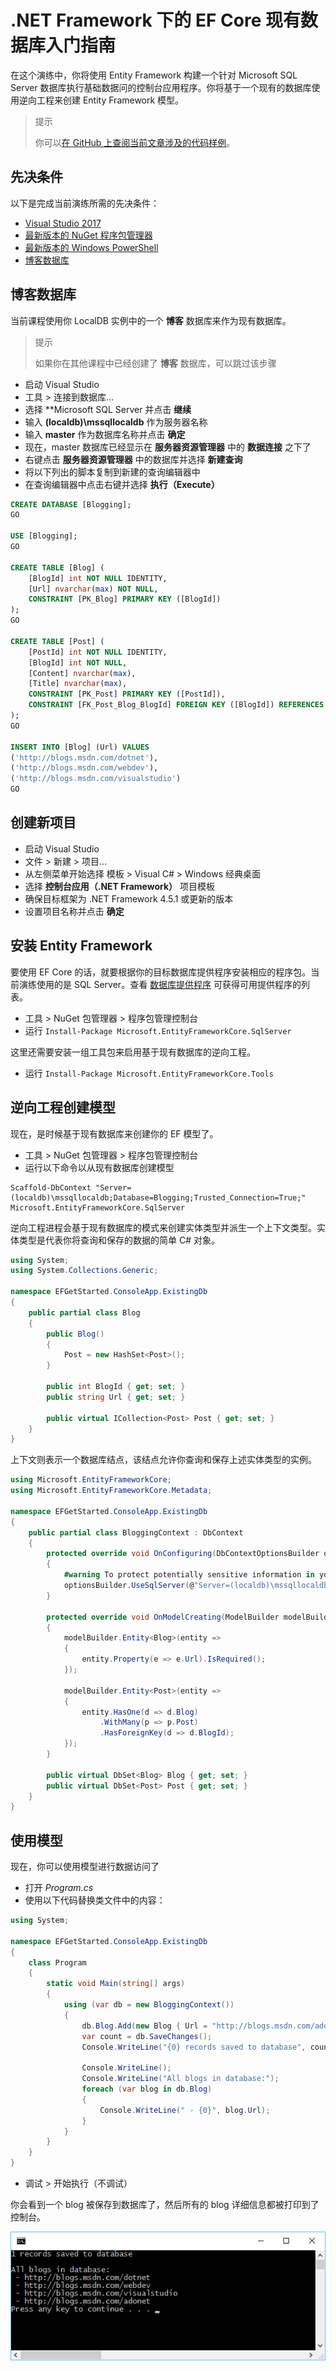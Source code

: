 # .NET Framework 下的 EF Core 现有数据库入门指南

在这个演练中，你将使用 Entity Framework 构建一个针对 Microsoft SQL Server 数据库执行基础数据问的控制台应用程序。你将基于一个现有的数据库使用逆向工程来创建 Entity Framework 模型。

> 提示
>
> 你可以[在 GitHub 上查阅当前文章涉及的代码样例](https://github.com/aspnet/EntityFramework.Docs/tree/master/samples/core/GetStarted/FullNet/ConsoleApp.ExistingDb)。

## 先决条件

以下是完成当前演练所需的先决条件：

* [Visual Studio 2017](https://www.visualstudio.com/downloads/)
* [最新版本的 NuGet 程序包管理器](https://dist.nuget.org/index.html)
* [最新版本的 Windows PowerShell](https://www.microsoft.com/en-us/download/details.aspx?id=40855)
* [博客数据库](https://docs.microsoft.com/en-us/ef/core/get-started/full-dotnet/existing-db#blogging-database)

## 博客数据库

当前课程使用你 LocalDB 实例中的一个 **博客** 数据库来作为现有数据库。

> 提示
>
> 如果你在其他课程中已经创建了 **博客** 数据库，可以跳过该步骤

* 启动 Visual Studio
* 工具 > 连接到数据库...
* 选择 **Microsoft SQL Server 并点击 **继续**
* 输入 **(localdb)\mssqllocaldb** 作为服务器名称
* 输入 **master** 作为数据库名称并点击 **确定**
* 现在，master 数据库已经显示在 **服务器资源管理器** 中的 **数据连接** 之下了
* 右键点击 **服务器资源管理器** 中的数据库并选择 **新建查询**
* 将以下列出的脚本复制到新建的查询编辑器中
* 在查询编辑器中点击右键并选择 **执行（Execute）**

```SQL
CREATE DATABASE [Blogging];
GO

USE [Blogging];
GO

CREATE TABLE [Blog] (
    [BlogId] int NOT NULL IDENTITY,
    [Url] nvarchar(max) NOT NULL,
    CONSTRAINT [PK_Blog] PRIMARY KEY ([BlogId])
);
GO

CREATE TABLE [Post] (
    [PostId] int NOT NULL IDENTITY,
    [BlogId] int NOT NULL,
    [Content] nvarchar(max),
    [Title] nvarchar(max),
    CONSTRAINT [PK_Post] PRIMARY KEY ([PostId]),
    CONSTRAINT [FK_Post_Blog_BlogId] FOREIGN KEY ([BlogId]) REFERENCES [Blog] ([BlogId]) ON DELETE CASCADE
);
GO

INSERT INTO [Blog] (Url) VALUES
('http://blogs.msdn.com/dotnet'),
('http://blogs.msdn.com/webdev'),
('http://blogs.msdn.com/visualstudio')
GO
```

## 创建新项目

* 启动 Visual Studio
* 文件 > 新建 > 项目...
* 从左侧菜单开始选择 模板 > Visual C# > Windows 经典桌面
* 选择 **控制台应用（.NET Framework）** 项目模板
* 确保目标框架为 .NET Framework 4.5.1 或更新的版本
* 设置项目名称并点击 **确定**

## 安装 Entity Framework

要使用 EF Core 的话，就要根据你的目标数据库提供程序安装相应的程序包。当前演练使用的是 SQL Server。查看 [数据库提供程序](../../7、数据库提供程序/A、数据库提供程序.md) 可获得可用提供程序的列表。

* 工具 > NuGet 包管理器 > 程序包管理控制台
* 运行 `Install-Package Microsoft.EntityFrameworkCore.SqlServer`

这里还需要安装一组工具包来启用基于现有数据库的逆向工程。

* 运行 `Install-Package Microsoft.EntityFrameworkCore.Tools`

## 逆向工程创建模型

现在，是时候基于现有数据库来创建你的 EF 模型了。

* 工具 > NuGet 包管理器 > 程序包管理控制台
* 运行以下命令以从现有数据库创建模型

```console
Scaffold-DbContext "Server=(localdb)\mssqllocaldb;Database=Blogging;Trusted_Connection=True;" Microsoft.EntityFrameworkCore.SqlServer
```

逆向工程进程会基于现有数据库的模式来创建实体类型并派生一个上下文类型。实体类型是代表你将查询和保存的数据的简单 C# 对象。

```C#
using System;
using System.Collections.Generic;

namespace EFGetStarted.ConsoleApp.ExistingDb
{
    public partial class Blog
    {
        public Blog()
        {
            Post = new HashSet<Post>();
        }

        public int BlogId { get; set; }
        public string Url { get; set; }

        public virtual ICollection<Post> Post { get; set; }
    }
}
```

上下文则表示一个数据库结点，该结点允许你查询和保存上述实体类型的实例。

```C#
using Microsoft.EntityFrameworkCore;
using Microsoft.EntityFrameworkCore.Metadata;

namespace EFGetStarted.ConsoleApp.ExistingDb
{
    public partial class BloggingContext : DbContext
    {
        protected override void OnConfiguring(DbContextOptionsBuilder optionsBuilder)
        {
            #warning To protect potentially sensitive information in your connection string, you should move it out of source code. See http://go.microsoft.com/fwlink/?LinkId=723263 for guidance on storing connection strings.
            optionsBuilder.UseSqlServer(@"Server=(localdb)\mssqllocaldb;Database=Blogging;Trusted_Connection=True;");
        }

        protected override void OnModelCreating(ModelBuilder modelBuilder)
        {
            modelBuilder.Entity<Blog>(entity =>
            {
                entity.Property(e => e.Url).IsRequired();
            });

            modelBuilder.Entity<Post>(entity =>
            {
                entity.HasOne(d => d.Blog)
                    .WithMany(p => p.Post)
                    .HasForeignKey(d => d.BlogId);
            });
        }

        public virtual DbSet<Blog> Blog { get; set; }
        public virtual DbSet<Post> Post { get; set; }
    }
}
```

## 使用模型

现在，你可以使用模型进行数据访问了

* 打开 _Program.cs_
* 使用以下代码替换类文件中的内容：

```C#
using System;

namespace EFGetStarted.ConsoleApp.ExistingDb
{
    class Program
    {
        static void Main(string[] args)
        {
            using (var db = new BloggingContext())
            {
                db.Blog.Add(new Blog { Url = "http://blogs.msdn.com/adonet" });
                var count = db.SaveChanges();
                Console.WriteLine("{0} records saved to database", count);

                Console.WriteLine();
                Console.WriteLine("All blogs in database:");
                foreach (var blog in db.Blog)
                {
                    Console.WriteLine(" - {0}", blog.Url);
                }
            }
        }
    }
}
```

* 调试 > 开始执行（不调试）

你会看到一个 blog 被保存到数据库了，然后所有的 blog 详细信息都被打印到了 控制台。

![现有数据库输出](./output-existing-db.png)